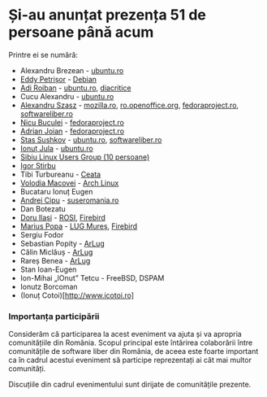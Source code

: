 Și-au anunțat prezența 51 de persoane până acum
===============================================

Printre ei se numără:

 * Alexandru Brezean - <a href="http://www.ubuntu.ro">ubuntu.ro</a>
 * <a href="http://ramblingfoo.blogspot.com">Eddy Petrișor</a> - <a href="http://wiki.debian.org/L10N/Romanian/">Debian</a></li>
 * <a href="http://adi.roiban.ro">Adi Roiban</a> - <a href="http://www.ubuntu.ro">ubuntu.ro</a>, <a href="http://groups.google.ro/group/diacritice/about">diacritice</a>
 * Cucu Alexandru - <a href="http://www.ubuntu.ro">ubuntu.ro</a>
 * <a href="http://alexxed.com">Alexandru Szasz</a> - <a href="http://mozilla.ro">mozilla.ro</a>, <a href="http://ro.openoffice.org">ro.openoffice.org</a>, <a href="http://fedoraproject.ro">fedoraproject.ro</a>, <a href="http://softwareliber.ro">softwareliber.ro</a>
 * <a href="http://nicubunu.ro">Nicu Buculei</a> - <a href="http://fedoraproject.ro">fedoraproject.ro</a>
 * <a href="http://ajoian.ro">Adrian Joian</a> - <a href="http://fedoraproject.ro">fedoraproject.ro</a>
 * <a href="http://stas.nerd.ro">Stas Sushkov</a> - <a href="http://www.ubuntu.ro">ubuntu.ro</a>, <a href="http://softwareliber.ro">softwareliber.ro</a>
 * <a href="http://ionutjula.blogspot.com">Ionuț Jula</a> - <a href="http://www.ubuntu.ro">ubuntu.ro</a>
 * <a href="http://sblug.ro">Sibiu Linux Users Group (10 persoane)</a>
 * <a href="http://igor.tla.ro/">Igor Știrbu</a>
 * Tibi Turbureanu - <a href="http://ceata.org">Ceata</a>
 * <a href="http://volodia.ro/">Volodia Macovei</a> - <a href="http://archlinux.ro">Arch Linux</a>
 * Bucataru Ionuț Eugen
 * <a href="http://www.strainu.ro">Andrei Cipu</a> - <a href="http://suseromania.ro">suseromania.ro</a>
 * Dan Botezatu
 * <a href="http://www.linkedin.com/in/doruilasi">Doru Ilași</a> - <a href="http://rosi.ro">ROSI</a>, <a href="http://firebird.ro">Firebird</a>
 * <a href="http://mapopa.blogspot.com/">Marius Popa</a> - <a href="http://www.lug-mures.org/">LUG Mureș</a>, <a href="http://firebird.ro">Firebird</a>
 * Sergiu Fodor
 * Sebastian Popity - <a href="http://www.arlug.ro">ArLug</a>
 * Călin Miclăuș - <a href="http://www.arlug.ro">ArLug</a>
 * Rareș Benea - <a href="http://www.arlug.ro">ArLug</a>
 * Stan Ioan-Eugen
 * Ion-Mihai „IOnut” Tetcu - FreeBSD, DSPAM
 * Ionutz Borcoman
 * (Ionuț Cotoi)[http://www.icotoi.ro]

### Importanța participării ###

Considerăm că participarea la acest eveniment va ajuta și va apropria comunitățiile din România.
Scopul principal este întărirea colaborării între comunitățile de software liber din România,
de aceea este foarte important ca în cadrul acestui eveniment să participe reprezentați ai cât mai multor comunități.

Discuțiile din cadrul evenimentului sunt dirijate de comunitățile prezente.

